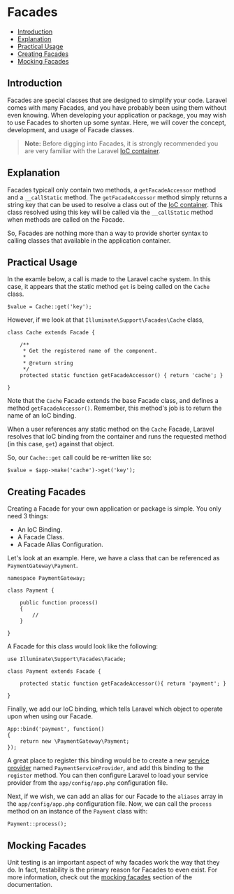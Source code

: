 # Facades

- [Introduction](#introduction)
- [Explanation](#explanation)
- [Practical Usage](#practical-usage)
- [Creating Facades](#creating-facades)
- [Mocking Facades](#mocking-facades)

<a name="introduction"></a>
## Introduction

Facades are special classes that are designed to simplify your code. Laravel comes with many Facades, and you have probably been using them without even knowing. When developing your application or package, you may wish to use Facades to shorten up some syntax. Here, we will cover the concept, development, and usage of Facade classes.

> **Note:** Before digging into Facades, it is strongly recommended you are very familiar with the Laravel [IoC container](/docs/ioc).

<a name="explanation"></a>
## Explanation

Facades typicall only contain two methods, a `getFacadeAccessor` method and a `__callStatic` method. The `getFacadeAccessor` method simply returns a string key that can be used to resolve a class out of the [IoC container](/docs/ioc). This class resolved using this key will be called via the `__callStatic` method when methods are called on the Facade.

So, Facades are nothing more than a way to provide shorter syntax to calling classes that available in the application container.

<a name="practical-usage"></a>
## Practical Usage

In the examle below, a call is made to the Laravel cache system. In this case, it appears that the static method `get` is being called on the `Cache` class.

	$value = Cache::get('key');

However, if we look at that `Illuminate\Support\Facades\Cache` class, 

	class Cache extends Facade {

		/**
		 * Get the registered name of the component.
		 *
		 * @return string
		 */
		protected static function getFacadeAccessor() { return 'cache'; }

	}

Note that the `Cache` Facade extends the base Facade class, and defines a method `getFacadeAccessor()`. Remember, this method's job is to return the name of an IoC binding.

When a user references any static method on the `Cache` Facade, Laravel resolves that IoC binding from the container and runs the requested method (in this case, `get`) against that object.

So, our `Cache::get` call could be re-written like so:

	$value = $app->make('cache')->get('key');

<a name="creating-facades"></a>
## Creating Facades

Creating a Facade for your own application or package is simple. You only need 3 things:

- An IoC Binding.
- A Facade Class.
- A Facade Alias Configuration.

Let's look at an example. Here, we have a class that can be referenced as `PaymentGateway\Payment`.

	namespace PaymentGateway;

	class Payment {

		public function process()
		{
			//
		}

	}

A Facade for this class would look like the following:

	use Illuminate\Support\Facades\Facade;

	class Payment extends Facade {

	    protected static function getFacadeAccessor(){ return 'payment'; }

	}

Finally, we add our IoC binding, which tells Laravel which object to operate upon when using our Facade.

	App::bind('payment', function()
	{
		return new \PaymentGateway\Payment;
	});

A great place to register this binding would be to create a new [service provider](/docs/ioc#service-providers) named `PaymentServiceProvider`, and add this binding to the `register` method. You can then configure Laravel to load your service provider from the `app/config/app.php` configuration file.

Next, if we wish, we can add an alias for our Facade to the `aliases` array in the `app/config/app.php` configuration file. Now, we can call the `process` method on an instance of the `Payment` class with:

	Payment::process();

<a name="mocking-facades"></a>
## Mocking Facades

Unit testing is an important aspect of why facades work the way that they do. In fact, testability is the primary reason for Facades to even exist. For more information, check out the [mocking facades](/docs/testing#mocking-facades) section of the documentation.
